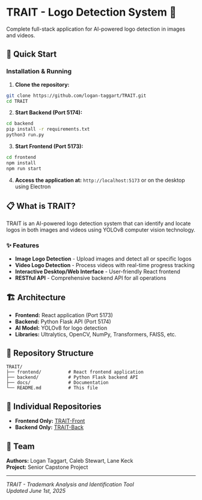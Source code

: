 # TRAIT - Logo Detection System 🎯

Complete full-stack application for AI-powered logo detection in images and videos.

## 🚀 Quick Start

### Installation & Running
1. **Clone the repository:**
```bash
git clone https://github.com/logan-taggart/TRAIT.git
cd TRAIT
```

2. **Start Backend (Port 5174):**
```bash
cd backend
pip install -r requirements.txt
python3 run.py
```

3. **Start Frontend (Port 5173):**
```bash
cd frontend
npm install
npm run start
```

4. **Access the application at:** `http://localhost:5173` or on the desktop using Electron

## 📋 What is TRAIT?
TRAIT is an AI-powered logo detection system that can identify and locate logos in both images and videos using YOLOv8 computer vision technology.

### ✨ Features
- **Image Logo Detection** - Upload images and detect all or specific logos
- **Video Logo Detection** - Process videos with real-time progress tracking
- **Interactive Desktop/Web Interface** - User-friendly React frontend
- **RESTful API** - Comprehensive backend API for all operations

## 🏗️ Architecture
- **Frontend:** React application (Port 5173)
- **Backend:** Python Flask API (Port 5174)
- **AI Model:** YOLOv8 for logo detection
- **Libraries:** Ultralytics, OpenCV, NumPy, Transformers, FAISS, etc.

## 📁 Repository Structure
```
TRAIT/
├── frontend/          # React frontend application
├── backend/           # Python Flask backend API
├── docs/              # Documentation
└── README.md          # This file
```

## 🔗 Individual Repositories
- **Frontend Only:** [TRAIT-Front](https://github.com/logan-taggart/TRAIT-Front)
- **Backend Only:** [TRAIT-Back](https://github.com/logan-taggart/TRAIT-Back)

## 👥 Team
**Authors:** Logan Taggart, Caleb Stewart, Lane Keck  
**Project:** Senior Capstone Project

---
*TRAIT - Trademark Analysis and Identification Tool*  
*Updated June 1st, 2025*
